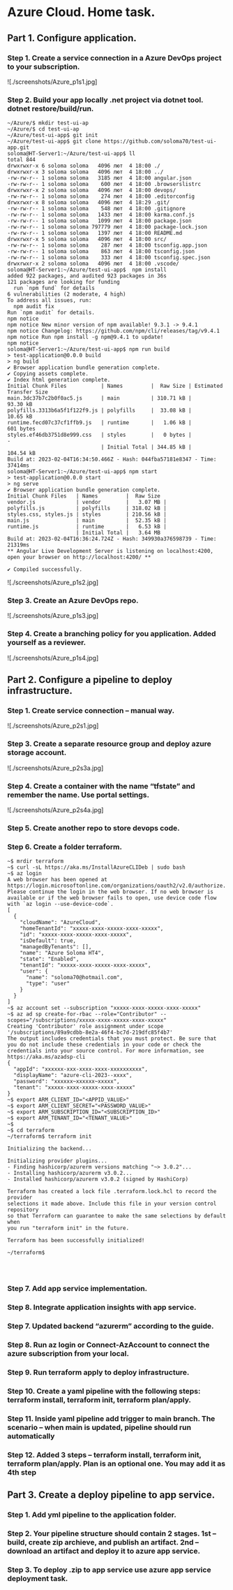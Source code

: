 # Azure Cloud. Home task.

## Part 1. Configure application.
### Step 1. Create a service connection in a Azure DevOps project to your subscription.
![./screenshots/Azure_p1s1.jpg]

### Step 2. Build your app locally .net project via dotnet tool. dotnet restore/build/run.
```
~/Azure/$ mkdir test-ui-ap
~/Azure/$ cd test-ui-ap
~/Azure/test-ui-app$ git init
~/Azure/test-ui-app$ git clone https://github.com/soloma70/test-ui-app.git
soloma@HT-Server1:~/Azure/test-ui-app$ ll
total 844
drwxrwxr-x 6 soloma soloma   4096 лют  4 18:00 ./
drwxrwxr-x 3 soloma soloma   4096 лют  4 18:00 ../
-rw-rw-r-- 1 soloma soloma   3185 лют  4 18:00 angular.json
-rw-rw-r-- 1 soloma soloma    600 лют  4 18:00 .browserslistrc
drwxrwxr-x 2 soloma soloma   4096 лют  4 18:00 devops/
-rw-rw-r-- 1 soloma soloma    274 лют  4 18:00 .editorconfig
drwxrwxr-x 8 soloma soloma   4096 лют  4 18:29 .git/
-rw-rw-r-- 1 soloma soloma    548 лют  4 18:00 .gitignore
-rw-rw-r-- 1 soloma soloma   1433 лют  4 18:00 karma.conf.js
-rw-rw-r-- 1 soloma soloma   1099 лют  4 18:00 package.json
-rw-rw-r-- 1 soloma soloma 797779 лют  4 18:00 package-lock.json
-rw-rw-r-- 1 soloma soloma   1397 лют  4 18:00 README.md
drwxrwxr-x 5 soloma soloma   4096 лют  4 18:00 src/
-rw-rw-r-- 1 soloma soloma    287 лют  4 18:00 tsconfig.app.json
-rw-rw-r-- 1 soloma soloma    863 лют  4 18:00 tsconfig.json
-rw-rw-r-- 1 soloma soloma    333 лют  4 18:00 tsconfig.spec.json
drwxrwxr-x 2 soloma soloma   4096 лют  4 18:00 .vscode/
soloma@HT-Server1:~/Azure/test-ui-app$  npm install
added 922 packages, and audited 923 packages in 36s
121 packages are looking for funding
  run `npm fund` for details
6 vulnerabilities (2 moderate, 4 high)
To address all issues, run:
  npm audit fix
Run `npm audit` for details.
npm notice
npm notice New minor version of npm available! 9.3.1 -> 9.4.1
npm notice Changelog: https://github.com/npm/cli/releases/tag/v9.4.1
npm notice Run npm install -g npm@9.4.1 to update!
npm notice
soloma@HT-Server1:~/Azure/test-ui-app$ npm run build
> test-application@0.0.0 build
> ng build
✔ Browser application bundle generation complete.
✔ Copying assets complete.
✔ Index html generation complete.
Initial Chunk Files           | Names         |  Raw Size | Estimated Transfer Size
main.3dc37b7c2b0f0ac5.js      | main          | 310.71 kB |                93.30 kB
polyfills.3313b6a5f1f122f9.js | polyfills     |  33.08 kB |                10.65 kB
runtime.fecd07c37cf1ffb9.js   | runtime       |   1.06 kB |               601 bytes
styles.ef46db3751d8e999.css   | styles        |   0 bytes |                       -
                              | Initial Total | 344.85 kB |               104.54 kB
Build at: 2023-02-04T16:34:50.466Z - Hash: 044fba57181e8347 - Time: 37414ms
soloma@HT-Server1:~/Azure/test-ui-app$ npm start
> test-application@0.0.0 start
> ng serve
✔ Browser application bundle generation complete.
Initial Chunk Files   | Names         |  Raw Size
vendor.js             | vendor        |   3.07 MB |
polyfills.js          | polyfills     | 318.02 kB |
styles.css, styles.js | styles        | 210.56 kB |
main.js               | main          |  52.35 kB |
runtime.js            | runtime       |   6.53 kB |
                      | Initial Total |   3.64 MB
Build at: 2023-02-04T16:36:24.724Z - Hash: 349930a376598739 - Time: 21319ms
** Angular Live Development Server is listening on localhost:4200, open your browser on http://localhost:4200/ **

✔ Compiled successfully.
```
![./screenshots/Azure_p1s2.jpg]

### Step 3. Create an Azure DevOps repo.
![./screenshots/Azure_p1s3.jpg]

### Step 4. Create a branching policy for you application. Added yourself as a reviewer.
![./screenshots/Azure_p1s4.jpg]

## Part 2. Configure a pipeline to deploy infrastructure.
### Step 1. Create service connection – manual way.
![./screenshots/Azure_p2s1.jpg]

### Step 3. Create a separate resource group and deploy azure storage account.
![./screenshots/Azure_p2s3a.jpg]

### Step 4. Create a container with the name “tfstate” and remember the name. Use portal settings.
![./screenshots/Azure_p2s4a.jpg]

### Step 5. Create another repo to store devops code.

### Step 6. Create a folder terraform. 
```
~$ mrdir terraform
~$ curl -sL https://aka.ms/InstallAzureCLIDeb | sudo bash
~$ az login
A web browser has been opened at https://login.microsoftonline.com/organizations/oauth2/v2.0/authorize. Please continue the login in the web browser. If no web browser is available or if the web browser fails to open, use device code flow with `az login --use-device-code`.
[
  {
    "cloudName": "AzureCloud",
    "homeTenantId": "xxxxx-xxxx-xxxxx-xxxx-xxxxx",
    "id": "xxxxx-xxxx-xxxxx-xxxx-xxxxx",
    "isDefault": true,
    "managedByTenants": [],
    "name": "Azure Soloma HT4",
    "state": "Enabled",
    "tenantId": "xxxxx-xxxx-xxxxx-xxxx-xxxxx",
    "user": {
      "name": "soloma70@hotmail.com",
      "type": "user"
    }
  }
]
~$ az account set --subscription "xxxxx-xxxx-xxxxx-xxxx-xxxxx"
~$ az ad sp create-for-rbac --role="Contributor" --scopes="/subscriptions/xxxxx-xxxx-xxxxx-xxxx-xxxxx"
Creating 'Contributor' role assignment under scope '/subscriptions/89a9cdbb-8e2a-46f4-bc7d-219dfc85f4b7'
The output includes credentials that you must protect. Be sure that you do not include these credentials in your code or check the credentials into your source control. For more information, see https://aka.ms/azadsp-cli
{
  "appId": "xxxxxx-xxx-xxxx-xxxx-xxxxxxxxxx",
  "displayName": "azure-cli-2023--xxxx",
  "password": "xxxxxx~xxxxxx~xxxxx",
  "tenant": "xxxxx-xxxx-xxxxx-xxxx-xxxxx"
}
~$ export ARM_CLIENT_ID="<APPID_VALUE>"
~$ export ARM_CLIENT_SECRET="<PASSWORD_VALUE>"
~$ export ARM_SUBSCRIPTION_ID="<SUBSCRIPTION_ID>"
~$ export ARM_TENANT_ID="<TENANT_VALUE>"
~$ 
~$ cd terraform
~/terraform$ terraform init

Initializing the backend...

Initializing provider plugins...
- Finding hashicorp/azurerm versions matching "~> 3.0.2"...
- Installing hashicorp/azurerm v3.0.2...
- Installed hashicorp/azurerm v3.0.2 (signed by HashiCorp)

Terraform has created a lock file .terraform.lock.hcl to record the provider
selections it made above. Include this file in your version control repository
so that Terraform can guarantee to make the same selections by default when
you run "terraform init" in the future.

Terraform has been successfully initialized!

~/terraform$ 




```


### Step 7. Add app service implementation.

### Step 8. Integrate application insights with app service.

### Step 7. Updated backend “azurerm” according to the guide.

### Step 8. Run az login or Connect-AzAccount to connect the azure subscription from your local.

### Step 9. Run terraform apply to deploy infrastructure.

### Step 10. Create a yaml pipeline with the following steps: terraform install, terraform init, terraform plan/apply.

### Step 11. Inside yaml pipeline add trigger to main branch. The scenario – when main is updated, pipeline should run automatically

### Step 12. Added 3 steps – terraform install, terraform init, terraform plan/apply. Plan is an optional one. You may add it as 4th step

## Part 3. Create a deploy pipeline to app service.
### Step 1. Add yml pipeline to the application folder.

### Step 2. Your pipeline structure should contain 2 stages. 1st – build, create zip archieve, and publish an artifact. 2nd – download an artifact and deploy it to azure app service.

### Step 3. To deploy .zip to app service use azure app service deployment task.
